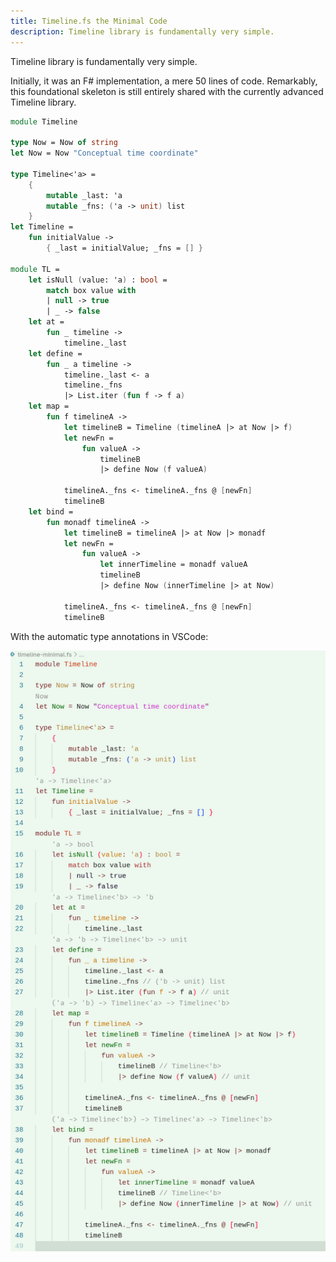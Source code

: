 ```yaml
---
title: Timeline.fs the Minimal Code
description: Timeline library is fundamentally very simple.
---
```

Timeline library is fundamentally very simple.

Initially, it was an F# implementation, a mere 50 lines of code. Remarkably, this foundational skeleton is still entirely shared with the currently advanced Timeline library.

```fsharp
module Timeline

type Now = Now of string
let Now = Now "Conceptual time coordinate"

type Timeline<'a> =
    {
        mutable _last: 'a
        mutable _fns: ('a -> unit) list
    }
let Timeline =
    fun initialValue ->
        { _last = initialValue; _fns = [] }

module TL =
    let isNull (value: 'a) : bool =
        match box value with
        | null -> true
        | _ -> false
    let at =
        fun _ timeline ->
            timeline._last
    let define =
        fun _ a timeline ->
            timeline._last <- a
            timeline._fns
            |> List.iter (fun f -> f a)
    let map =
        fun f timelineA ->
            let timelineB = Timeline (timelineA |> at Now |> f)
            let newFn =
                fun valueA ->
                    timelineB
                    |> define Now (f valueA)

            timelineA._fns <- timelineA._fns @ [newFn]
            timelineB
    let bind =
        fun monadf timelineA ->
            let timelineB = timelineA |> at Now |> monadf
            let newFn =
                fun valueA ->
                    let innerTimeline = monadf valueA
                    timelineB
                    |> define Now (innerTimeline |> at Now)

            timelineA._fns <- timelineA._fns @ [newFn]
            timelineB
```

With the automatic type annotations in VSCode:

![image](https://raw.githubusercontent.com/ken-okabe/web-images5/main/img_1752469746138.png)
